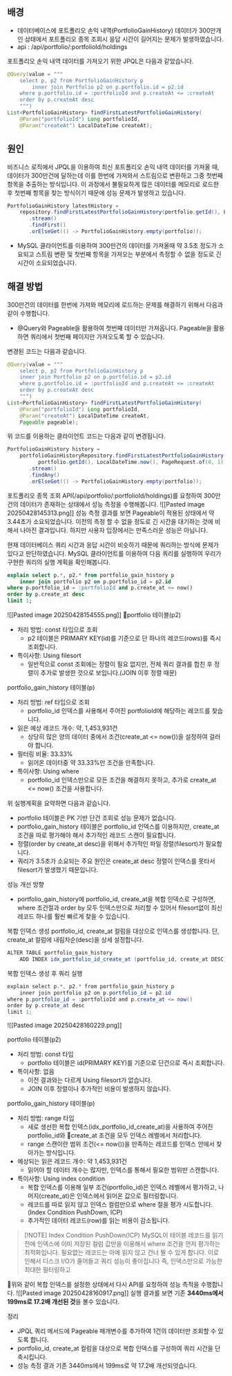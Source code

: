 
## 배경
- 데이터베이스에 포트폴리오 손익 내역(PortfolioGainHistory) 데이터가 300만개인 상태에서 포트폴리오 종목 조회시 응답 시간이 길어지는 문제가 발생하였습니다.
- api : /api/portfolio/:portfolioId/holdings

포트폴리오 손익 내역 데이터를 가져오기 위한 JPQL은 다음과 같았습니다.
```java
@Query(value = """  
    select p, p2 from PortfolioGainHistory p    
	    inner join Portfolio p2 on p.portfolio.id = p2.id  
    where p.portfolio.id = :portfolioId and p.createAt <= :createAt    
    order by p.createAt desc    
    """)  
List<PortfolioGainHistory> findFirstLatestPortfolioGainHistory(
	@Param("portfolioId") Long portfolioId, 
	@Param("createAt") LocalDateTime createAt);
```

## 원인
비즈니스 로직에서 JPQL을 이용하여 최신 포트폴리오 손익 내역 데이터를 가져올 때, 데이터가 300만건에 달하는데 이를 한번에 가져와서 스트림으로 변환하고 그중 첫번째 항목을 추출하는 방식입니다. 이 과정에서 불필요하게 많은 데이터를 메모리로 로드한 후 첫번째 항목을 찾는 방식이기 때문에 성능 문제가 발생하고 있습니다.
```java
PortfolioGainHistory latestHistory =  
    repository.findFirstLatestPortfolioGainHistory(portfolio.getId(), LocalDateTime.now())  
       .stream()  
       .findFirst()  
       .orElseGet(() -> PortfolioGainHistory.empty(portfolio));
```
- MySQL 클라이언트를 이용하여 300만건의 데이터를 가져올때 약 3.5초 정도가 소요되고 스트림 변환 및 첫번째 항목을 가져오는 부분에서 측정할 수 없을 정도로 긴 시간이 소요되었습니다.

## 해결 방법
300만건의 데이터를 한번에 가져와 메모리에 로드하는 문제를 해결하기 위해서 다음과 같이 수행합니다.
- @Query와 Pageable을 활용하여 첫번째 데이터만 가져옵니다. Pageable을 활용하면 쿼리에서 첫번째 페이지만 가져오도록 할 수 있습니다.

변경된 코드는 다음과 같습니다.
```java
@Query(value = """  
    select p, p2 from PortfolioGainHistory p    
    inner join Portfolio p2 on p.portfolio.id = p2.id  
    where p.portfolio.id = :portfolioId and p.createAt <= :createAt    
    order by p.createAt desc    
    """)  
List<PortfolioGainHistory> findFirstLatestPortfolioGainHistory(  
    @Param("portfolioId") Long portfolioId, 
    @Param("createAt") LocalDateTime createAt, 
    Pageable pageable);
```

위 코드를 이용하는 클라이언트 코드는 다음과 같이 변경됩니다.
```java
PortfolioGainHistory history =  
    portfolioGainHistoryRepository.findFirstLatestPortfolioGainHistory(  
          portfolio.getId(), LocalDateTime.now(), PageRequest.of(0, 1))  
       .stream()  
       .findAny()  
       .orElseGet(() -> PortfolioGainHistory.empty(portfolio));
```

포트폴리오 종목 조회 API(/api/portfolio/:portfolioId/holdings)를 요청하여 300만건의 데이터가 존재하는 상태에서 성능 측정을 수행해봅니다.
![[Pasted image 20250428145313.png]]
성능 측정 결과를 보면 Pageable이 적용된 상태에서 약 3.44초가 소요되었습니다. 이전의 측정 할 수 없을 정도로 긴 시간을 대기하는 것에 비해서 나아진 결과입니다. 하지만 사용자 입장에서는 만족스러운 성능은 아닙니다.

현재 데이터베이스 쿼리 시간과 응답 시간이 비슷하기 때문에 쿼리하는 방식에 문제가 있다고 판단하였습니다. MySQL 클라이언트를 이용하여 다음 쿼리를 실행하여 우리가 구현한 쿼리의 실행 계획을 확인해봅니다.
```sql
explain select p.*, p2.* from portfolio_gain_history p  
    inner join portfolio p2 on p.portfolio_id = p2.id  
where p.portfolio_id = :portfolioId and p.create_at <= now()  
order by p.create_at desc  
limit 1;
```
![[Pasted image 20250428154555.png]]
portfolio 테이블(p2)
- 처리 방법: const 타입으로 조회
	- p2 테이블은 PRIMARY KEY(id)를 기준으로 단 하나의 레코드(rows)를 즉시 조회합니다.
- 특이사항: Using filesort
	- 일반적으로 const 조회에는 정렬이 필요 없지만, 전체 쿼리 결과를 합친 후 정렬이 추가로 발생한 것으로 보입니다.(JOIN 이후 정렬 때문)

portfolio_gain_history 테이블(p)
- 처리 방법: ref 타입으로 조회
	- portfolio_id 인덱스를 사용해서 주어진 portfolioId에 해당하는 레코드를 찾습니다.
- 읽은 예상 레코드 개수: 약, 1,453,931건
	- 상당히 많은 양의 데이터 중에서 조건(create_at <= now())을 설정하여 걸러야 합니다.
- 필터링 비율: 33.33%
	- 읽어온 데이터중 약 33.33%만 조건을 만족합니다.
- 특이사항: Using where
	- portfolio_id 인덱스만으로 모든 조건을 해결하지 못하고, 추가로 create_at <= now() 조건을 사용합니다.

위 실행계획을 요약하면 다음과 같습니다.
- portfolio 테이블은 PK 기반 단건 조회로 성능 문제가 없습니다.
- portfolio_gain_history 테이블은 portfolio_id 인덱스를 이용하지만, create_at 조건을 따로 평가해야 해서 추가적인 레코드 스캔이 필요합니다.
- 정렬(order by create_at desc)을 위해서 추가적인 파일 정렬(filesort)가 필요합니다.
- 쿼리가 3.5초가 소요되는 주요 원인은 create_at desc 정렬이 인덱스를 못타서 filesort가 발생했기 때문입니다.

성능 개선 방향
- portfolio_gain_history에 portfolio_id, create_at을 복합 인덱스로 구성하면, where 조건절과 order by 모두 인덱스만으로 처리할 수 있어서 filesort없이 최신 레코드 하나를 훨씬 빠르게 찾을 수 있습니다.

복합 인덱스 생성
portfolio_id, create_at 컬럼을 대상으로 인덱스를 생성합니다. 단, create_at 컬럼에 내림차순(desc)을 상세 설정합니다.
```java
ALTER TABLE portfolio_gain_history  
    ADD INDEX idx_portfolio_id_create_at (portfolio_id, create_at DESC);
```

복합 인덱스 생성 후 쿼리 실행
```java
explain select p.*, p2.* from portfolio_gain_history p  
    inner join portfolio p2 on p.portfolio_id = p2.id  
where p.portfolio_id = :portfolioId and p.create_at <= now()  
order by p.create_at desc  
limit 1;
```
![[Pasted image 20250428160229.png]]

portfolio 테이블(p2)
- 처리 방법: const 타입
	- portfolio 테이블은 id(PRIMARY KEY)를 기준으로 단건으로 즉시 조회합니다.
- 특이사항: 없음
	- 이전 결과와는 다르게 Using filesort가 없습니다.
	- JOIN 이후 정렬이나 추가적인 비용이 발생하지 않습니다.

portfolio_gain_history 테이블(p)
- 처리 방법: range 타입
	- 새로 생선한 복합 인덱스(idx_portfolio_id_create_at)을 사용하여 주어진 portfolio_id와 create_at 조건을 모두 인덱스 레벨에서 처리합니다.
	- range 스캔이란 범위 조건(<= now())을 만족하는 레코드를 인덱스 안에서 찾아가는 방식입니다.
- 예상되는 읽은 레코드 개수: 약 1,453,931건
	- 읽어야 할 데이터 개수는 많지만, 인덱스를 통해서 필요한 범위만 스캔합니다.
- 특이사항: Using index condition
	- 복합 인덱스를 이용해 일부 조건(portfolio_id)은 인덱스 레벨에서 평가하고, 나머지(create_at)은 인덱스에서 읽어온 값으로 필터링합니다. 
	- 레코드를 따로 읽지 않고 인덱스 컬럼만으로 where 절을 평가 시도합니다. (Index Condition PushDown, ICP)
	- 추가적인 데이터 레코드(row)를 읽는 비용이 감소됩니다.


> [!NOTE] Index Condition PushDown(ICP)
> MySQL이 테이블 레코드를 읽기 전에 인덱스에 이미 저장된 컬럼 값만을 이용해서 where 조건을 먼저 평가하는 최적화입니다. 필요없는 레코드는 아예 읽지 않고 건너 뛸 수 있게 합니다. 이로 인해서 디스크 I/O가 줄어들고 쿼리 성능이 좋아집니다
> 즉, 인덱스만으로 가능한 최대한 필터링하고 



위와 같이 복합 인덱스를 설정한 상태에서 다시 API를 요청하여 성능 측적을 수행합니다.
![[Pasted image 20250428160917.png]]
실행 결과를 보면 기존 **3440ms에서 199ms로 17.2배 개선된 것**을 볼수 있습니다.

정리
- JPQL 쿼리 메서드에 Pageable 매개변수를 추가하여 1건의 데이터만 조회할 수 있도록 합니다.
- portfolio_id, create_at 컬럼을 대상으로 복합 인덱스를 구성하여 쿼리 시간을 단축시킵니다.
- 성능 측정 결과 기존 3440ms에서 199ms로 약 17.2배 개선되엇습니다.